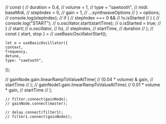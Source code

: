    // const {
    //   duration = 0.4,
    //   volume = 1,
    //   type = "sawtooth",
    //   midi: baseMidi,
    //   stepIndex = 0,
    //   gain = 1,
    //   ...synthwaveOptions
    // } = options;
    // console.log(stepIndex);
    // if (
    //   stepIndex === 0 &&
    //   !o.isStarted
    // ) {
    //   console.log("START");
    //   o.oscillator.start(startTime);
    //   o.isStarted = true;
    // }
    // start(
    //   o.oscillator,
    //   hz,
    //   stepIndex,
    //   startTime,
    //   duration
    // );
  // const { start, stop } =
  //   useBasicOscillatorStart();

    let o = useBasicOscillator({
    context,
    frequency,
    detune,
    type: "sawtooth",
  });

  // gainNode.gain.linearRampToValueAtTime(
    //   (0.04 * volume) & gain,
    //   startTime
    // );
    // gainNode1.gain.linearRampToValueAtTime(
    //   0.01 * volume * gain,
    //   startTime
    // );


    // filter.connect(gainNode);
    // gainNode.connect(master);

    // delay.connect(filter1);
    // filter1.connect(gainNode1);